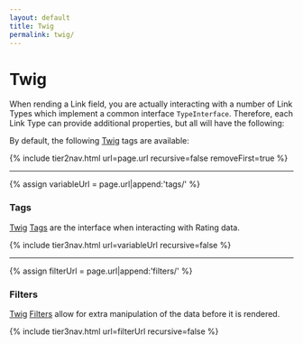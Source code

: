 ```yaml
---
layout: default
title: Twig
permalink: twig/
---
```


# Twig

When rending a Link field, you are actually interacting with a number of Link Types which implement a common interface `TypeInterface`.  Therefore, 
each Link Type can provide additional properties, but all will have the following:

By default, the following [Twig][] tags are available:

{% include tier2nav.html url=page.url recursive=false removeFirst=true %}

--- 

{% assign variableUrl = page.url|append:'tags/' %}
### Tags

[Twig][] [Tags][] are the interface when interacting with Rating data.  

{% include tier3nav.html url=variableUrl recursive=false %}

---

{% assign filterUrl = page.url|append:'filters/' %}
### Filters

[Twig][] [Filters][] allow for extra manipulation of the data before it is rendered.

{% include tier3nav.html url=filterUrl recursive=false %}

[Twig]: http://twig.sensiolabs.org/ "Twig is a modern template engine for PHP"
[Tags]: http://twig.sensiolabs.org/doc/tags/index.html "Twig Tags"
[Filters]: http://twig.sensiolabs.org/doc/filters/index.html "Twig Filters"
